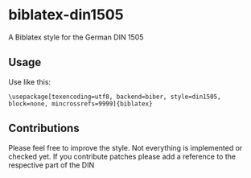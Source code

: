 biblatex-din1505
================

A Biblatex style for the German DIN 1505

Usage
------

Use like this:

    \usepackage[texencoding=utf8, backend=biber, style=din1505, block=none, mincrossrefs=9999]{biblatex}

Contributions
--------------
Please feel free to improve the style. Not everything is implemented or checked yet. If you contribute patches please add a reference to the respective part of the DIN